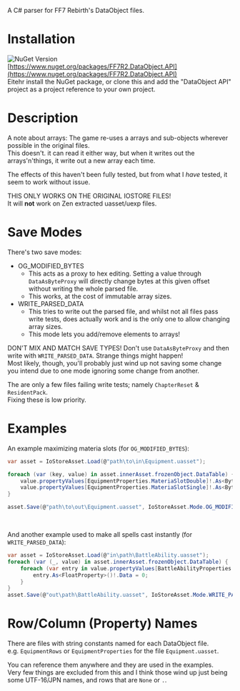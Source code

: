 A C# parser for FF7 Rebirth's DataObject files.

# Installation
![NuGet Version](https://img.shields.io/nuget/v/FF7R2.DataObject.API)<br>
[https://www.nuget.org/packages/FF7R2.DataObject.API](https://www.nuget.org/packages/FF7R2.DataObject.API)<br>
Eitehr install the NuGet package, or clone this and add the "DataObject API" project as a project reference to your own project.

# Description
A note about arrays: The game re-uses a arrays and sub-objects wherever possible in the original files.<br>
This doesn't. it can read it either way, but when it writes out the arrays'n'things, it write out a new array each time.

The effects of this haven't been fully tested, but from what I *have* tested, it seem to work without issue.

THIS ONLY WORKS ON THE ORIGINAL IOSTORE FILES!<br>
It will **not** work on Zen extracted uasset/uexp files.

# Save Modes
There's two save modes:
- OG_MODIFIED_BYTES
  - This acts as a proxy to hex editing. Setting a value through `DataAsByteProxy` will directly change bytes at this given offset without writing the whole parsed file.
  - This works, at the cost of immutable array sizes.
- WRITE_PARSED_DATA
  - This tries to write out the parsed file, and whilst not all files pass write tests, does actually work and is the only one to allow changing array sizes.
  - This mode lets you add/remove elements to arrays!

DON'T MIX AND MATCH SAVE TYPES! Don't use `DataAsByteProxy` and then write with `WRITE_PARSED_DATA`. Strange things might happen!<br>
Most likely, though, you'll probably just wind up not saving some change you intend due to one mode ignoring some change from another.

The are only a few files failing write tests; namely `ChapterReset` & `ResidentPack`.<br>
Fixing these is low priority.

# Examples
An example maximizing materia slots (for `OG_MODIFIED_BYTES`):
```cs
var asset = IoStoreAsset.Load(@"path\to\in\Equipment.uasset");

foreach (var (key, value) in asset.innerAsset.frozenObject.DataTable) {
    value.propertyValues[EquipmentProperties.MateriaSlotDouble]!.As<ByteProperty>()!.DataAsByteProxy = 4;
    value.propertyValues[EquipmentProperties.MateriaSlotSingle]!.As<ByteProperty>()!.DataAsByteProxy = 0;
}

asset.Save(@"path\to\out\Equipment.uasset", IoStoreAsset.Mode.OG_MODIFIED_BYTES);
```
<br>

And another example used to make all spells cast instantly (for `WRITE_PARSED_DATA`):
```cs
var asset = IoStoreAsset.Load(@"in\path\BattleAbility.uasset");
foreach (var (_, value) in asset.innerAsset.frozenObject.DataTable) {
    foreach (var entry in value.propertyValues[BattleAbilityProperties.AnimationParameter_Array]!.As<ArrayPropertyValue>()!.Data!) {
        entry.As<FloatProperty>()!.Data = 0;
    }
}
asset.Save(@"out\path\BattleAbility.uasset", IoStoreAsset.Mode.WRITE_PARSED_DATA);
```

# Row/Column (Property) Names
There are files with string constants named for each DataObject file.<br>
e.g. `EquipmentRows` or `EquipmentProperties` for the file `Equipment.uasset`.

You can reference them anywhere and they are used in the examples.<br>
Very few things are excluded from this and I think those wind up just being some UTF-16/JPN names, and rows that are `None` or `.`.